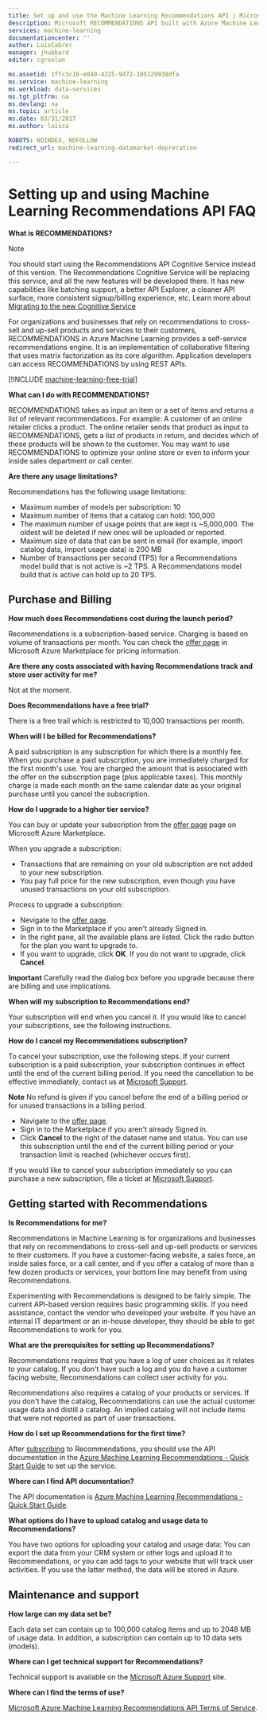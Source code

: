 ```yaml
---
title: Set up and use the Machine Learning Recommendations API | Microsoft Docs
description: Microsoft RECOMMENDATIONS API built with Azure Machine Learning FAQ
services: machine-learning
documentationcenter: ''
author: LuisCabrer
manager: jhubbard
editor: cgronlun

ms.assetid: 1ffc3c16-e040-4225-9d72-105129938dfa
ms.service: machine-learning
ms.workload: data-services
ms.tgt_pltfrm: na
ms.devlang: na
ms.topic: article
ms.date: 03/31/2017
ms.author: luisca

ROBOTS: NOINDEX, NOFOLLOW
redirect_url: machine-learning-datamarket-deprecation

---
```

# Setting up and using Machine Learning Recommendations API FAQ
**What is RECOMMENDATIONS?**

> [!NOTE]
> You should start using the Recommendations API Cognitive Service instead of this
> version. The Recommendations Cognitive Service will be replacing this service, and all the new 
> features will be developed there. It has new capabilities like batching support, a better API Explorer,
> a cleaner API surface, more consistent signup/billing experience, etc.
> Learn more about [Migrating to the new Cognitive Service](http://aka.ms/recomigrate)
> 
> 

For organizations and businesses that rely on recommendations to cross-sell and up-sell products and services to their customers, RECOMMENDATIONS in Azure Machine Learning provides a self-service recommendations engine. It is an implementation of collaborative filtering that uses matrix factorization as its core algorithm. Application developers can access RECOMMENDATIONS by using REST APIs. 

[!INCLUDE [machine-learning-free-trial](../../includes/machine-learning-free-trial.md)]

**What can I do with RECOMMENDATIONS?**

RECOMMENDATIONS takes as input an item or a set of items and returns a list of relevant recommendations. For example: A customer of an online retailer clicks a product. The online retailer sends that product as input to RECOMMENDATIONS, gets a list of products in return, and decides which of these products will be shown to the customer. You may want to use RECOMMENDATIONS to optimize your online store or even to inform your inside sales department or call center.

**Are there any usage limitations?**

Recommendations has the following usage limitations:

* Maximum number of models per subscription: 10
* Maximum number of items that a catalog can hold: 100,000
* The maximum number of usage points that are kept is ~5,000,000. The oldest will be deleted if new ones will be uploaded or reported.
* Maximum size of data that can be sent in email (for example, import catalog data, import usage data) is 200 MB
* Number of transactions per second (TPS) for a Recommendations model build that is not active is ~2 TPS. A Recommendations model build that is active can hold up to 20 TPS.

## Purchase and Billing
**How much does Recommendations cost during the launch period?**

Recommendations is a subscription-based service. Charging is based on volume of transactions per month. You can check the [offer page](https://datamarket.azure.com/dataset/amla/recommendations) in Microsoft Azure Marketplace for pricing information.

**Are there any costs associated with having Recommendations track and store user activity for me?**

Not at the moment.

**Does Recommendations have a free trial?**

There is a free trail which is restricted to 10,000 transactions per month.

**When will I be billed for Recommendations?**

A paid subscription is any subscription for which there is a monthly fee. When you purchase a paid subscription, you are immediately charged for the first month's use. You are charged the amount that is associated with the offer on the subscription page (plus applicable taxes). This monthly charge is made each month on the same calendar date as your original purchase until you cancel the subscription. 

**How do I upgrade to a higher tier service?**

You can buy or update your subscription from the [offer page](https://datamarket.azure.com/dataset/amla/recommendations) page on Microsoft Azure Marketplace.

When you upgrade a subscription:

* Transactions that are remaining on your old subscription are not added to your new subscription. 
* You pay full price for the new subscription, even though you have unused transactions on your old subscription.

Process to upgrade a subscription:

* Nevigate to the [offer page](https://datamarket.azure.com/dataset/amla/recommendations).
* Sign in to the Marketplace if you aren't already Signed in.
* In the right pane, all the available plans are listed. Click the radio button for the plan you want to upgrade to.
* If you want to upgrade, click **OK**. If you do not want to upgrade, click **Cancel**.

**Important** Carefully read the dialog box before you upgrade because there are billing and use implications.

**When will my subscription to Recommendations end?**

Your subscription will end when you cancel it. If you would like to cancel your subscriptions, see the following instructions.

**How do I cancel my Recommendations subscription?**

To cancel your subscription, use the following steps. If your current subscription is a paid subscription, your subscription continues in effect until the end of the current billing period. If you need the cancellation to be effective immediately, contact us at [Microsoft Support](https://support.microsoft.com/oas/default.aspx?gprid=17024&st=1&wfxredirect=1&sd=gn).

**Note** No refund is given if you cancel before the end of a billing period or for unused transactions in a billing period.

* Navigate to the [offer page](https://datamarket.azure.com/dataset/amla/recommendations).
* Sign in to the Marketplace if you aren't already Signed in.
* Click **Cancel** to the right of the dataset name and status. You can use this subscription until the end of the current billing period or your transaction limit is reached (whichever occurs first).

If you would like to cancel your subscription immediately so you can purchase a new subscription, file a ticket at [Microsoft Support](https://support.microsoft.com/oas/default.aspx?gprid=17024&st=1&wfxredirect=1&sd=gn).

## Getting started with Recommendations
**Is Recommendations for me?** 

Recommendations in Machine Learning is for organizations and businesses that rely on recommendations to cross-sell and up-sell products or services to their customers. If you have a customer-facing website, a sales force, an inside sales force, or a call center, and if you offer a catalog of more than a few dozen products or services, your bottom line may benefit from using Recommendations. 

Experimenting with Recommendations is designed to be fairly simple. The current API-based version requires basic programming skills. If you need assistance, contact the vendor who developed your website. If you have an internal IT department or an in-house developer, they should be able to get Recommendations to work for you. 

**What are the prerequisites for setting up Recommendations?**

Recommendations requires that you have a log of user choices as it relates to your catalog. If you don't have such a log and you do have a customer facing website, Recommendations can collect user activity for you. 

Recommendations also requires a catalog of your products or services. If you don't have the catalog, Recommendations can use the actual customer usage data and distill a catalog. An implied catalog will not include items that were not reported as part of user transactions.

**How do I set up Recommendations for the first time?**

After [subscribing](https://datamarket.azure.com/dataset/amla/recommendations) to Recommendations, you should use the API documentation in the [Azure Machine Learning Recommendations - Quick Start Guide](machine-learning-recommendation-api-quick-start-guide.md) to set up the service.

**Where can I find API documentation?** 

The API documentation is [Azure Machine Learning Recommendations -Quick Start Guide](machine-learning-recommendation-api-quick-start-guide.md).

**What options do I have to upload catalog and usage data to Recommendations?**

You have two options for uploading your catalog and usage data: You can export the data from your CRM system or other logs and upload it to Recommendations, or you can add tags to your website that will track user activities. If you use the latter method, the data will be stored in Azure.

## Maintenance and support
**How large can my data set be?**

Each data set can contain up to 100,000 catalog items and up to 2048 MB of usage data.
In addition, a subscription can contain up to 10 data sets (models).

**Where can I get technical support for Recommendations?**

Technical support is available on the [Microsoft Azure Support](https://social.msdn.microsoft.com/forums/azure/home?forum=MachineLearning) site.

**Where can I find the terms of use?**

[Microsoft Azure Machine Learning Recommendations API Terms of Service](https://datamarket.azure.com/dataset/amla/recommendations#terms).

